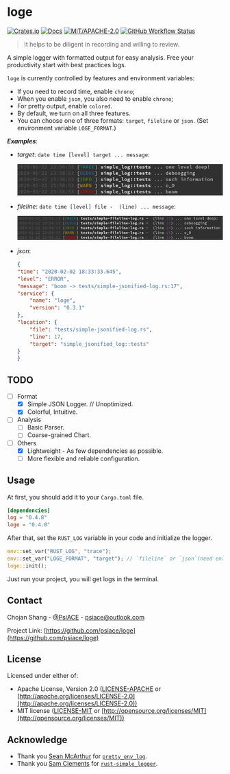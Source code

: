 # loge

[![Crates.io](https://img.shields.io/crates/v/loge.svg)](https://crates.io/crates/loge)
[![Docs](https://docs.rs/loge/badge.svg)](https://docs.rs/loge)
[![MIT/APACHE-2.0](https://img.shields.io/crates/l/loge.svg)](https://crates.io/crates/loge)
[![GitHub Workflow Status](https://img.shields.io/github/workflow/status/PsiACE/loge/Check%20Code?label=workflow)](https://github.com/PsiACE/loge/actions)

> It helps to be diligent in recording and willing to review.

A simple logger with formatted output for easy analysis. Free your productivity start with best practices logs.

`loge` is currently controlled by features and environment variables:

- If you need to record time, enable `chrono`;
- When you enable `json`, you also need to enable `chrono`;
- For pretty output, enable `colored`.
- By default, we turn on all three features.
- You can choose one of three formats: `target`, `fileline` or `json`. (Set environment variable `LOGE_FORMAT`.)

_**Examples**_:

- *target*: `date time [level] target ... message`:

    ![loge output](./loge-output.png)

- *fileline*: `date time [level] file -  (line) ... message`:

    ![loge fileline output](./loge-fileline-output.png)

- *json*:

    ```JSON
    {
    "time": "2020-02-02 18:33:33.645",
    "level": "ERROR",
    "message": "boom -> tests/simple-jsonified-log.rs:17",
    "service": {
        "name": "loge",
        "version": "0.3.1"
    },
    "location": {
        "file": "tests/simple-jsonified-log.rs",
        "line": 17,
        "target": "simple_jsonified_log::tests"
    }
    }
    ```

## TODO

- [ ] Format
  - [x] Simple JSON Logger. // Unoptimized.
  - [x] Colorful, Intuitive.
- [ ] Analysis
  - [ ] Basic Parser.
  - [ ] Coarse-grained Chart.
- [ ] Others
  - [x] Lightweight - As few dependencies as possible.
  - [ ] More flexible and reliable configuration.

## Usage

At first, you should add it to your `Cargo.toml` file.

```toml
[dependencies]
log = "0.4.8"
loge = "0.4.0"
```

After that, set the `RUST_LOG` variable in your code and initialize the logger.

```rust
env::set_var("RUST_LOG", "trace");
env::set_var("LOGE_FORMAT", "target"); // `fileline` or `json`(need enable `json` and `chrono`)
loge::init();
```

Just run your project, you will get logs in the terminal.

## Contact

Chojan Shang - [@PsiACE](https://github.com/psiace) - <psiace@outlook.com>

Project Link: [https://github.com/psiace/loge](https://github.com/psiace/loge)

## License

Licensed under either of:

- Apache License, Version 2.0 ([LICENSE-APACHE](./LICENSE-APACHE) or [http://apache.org/licenses/LICENSE-2.0](http://apache.org/licenses/LICENSE-2.0))
- MIT license ([LICENSE-MIT](./LICENSE-MIT) or [http://opensource.org/licenses/MIT](http://opensource.org/licenses/MIT))

## Acknowledge

- Thank you [Sean McArthur](https://seanmonstar.com) for [`pretty_env_log`](https://github.com/seanmonstar/pretty-env-logger).
- Thank you [Sam Clements](https://mastodon.social/@borntyping) for [`rust-simple_logger`](https://github.com/borntyping/rust-simple_logger).
